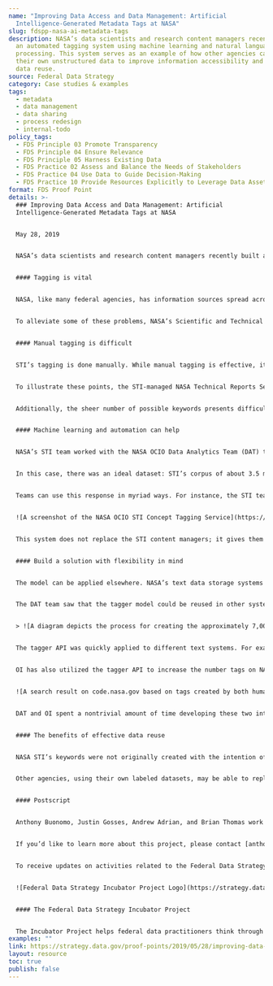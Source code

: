 ```yaml
---
name: "Improving Data Access and Data Management: Artificial
  Intelligence-Generated Metadata Tags at NASA"
slug: fdspp-nasa-ai-metadata-tags
description: NASA’s data scientists and research content managers recently built
  an automated tagging system using machine learning and natural language
  processing. This system serves as an example of how other agencies can use
  their own unstructured data to improve information accessibility and promote
  data reuse.
source: Federal Data Strategy
category: Case studies & examples
tags:
  - metadata
  - data management
  - data sharing
  - process redesign
  - internal-todo
policy_tags:
  - FDS Principle 03 Promote Transparency
  - FDS Principle 04 Ensure Relevance
  - FDS Principle 05 Harness Existing Data
  - FDS Practice 02 Assess and Balance the Needs of Stakeholders
  - FDS Practice 04 Use Data to Guide Decision-Making
  - FDS Practice 10 Provide Resources Explicitly to Leverage Data Assets
format: FDS Proof Point
details: >-
  ### Improving Data Access and Data Management: Artificial
  Intelligence-Generated Metadata Tags at NASA


  May 28, 2019


  NASA’s data scientists and research content managers recently built an automated tagging system using machine learning and natural language processing. This software was originally developed to assist NASA’s content managers in applying keywords to their database of articles. The system has since been used in alternative contexts within NASA, and its usage continues to expand into more novel applications. This system serves as an example of how other agencies can use their own unstructured data to improve information accessibility and promote data reuse.


  #### Tagging is vital


  NASA, like many federal agencies, has information sources spread across multiple systems. As a result, some users struggle to find the information they are looking for, either because they have to sift through various systems, or because they are looking in the wrong places. Moreover, users may not know specifically what they are looking for; they may be browsing without precise terms in mind, yielding irrelevant results.


  To alleviate some of these problems, NASA’s Scientific and Technical Information (STI) program has applied keyword tags to research papers and articles for many years. Keyword tagging exposes core concepts within text data, making these concepts readily available to search. This concept exposure improves search, and, thereby, improves data access, use, and management.


  #### Manual tagging is difficult


  STI’s tagging is done manually. While manual tagging is effective, it is also (1) labor intensive, (2) difficult to scale, and (3) difficult to standardize.


  To illustrate these points, the STI-managed NASA Technical Reports Server (NTRS) is constantly ingesting new documents, requiring constant tagging by dedicated content managers. Scaling this tagging effort across multiple systems would require hiring many more dedicated content managers. Such experts are difficult to find, and the funding for hiring more experts may not be available.


  Additionally, the sheer number of possible keywords presents difficulties for standardization. STI has organized its corpus by manually tagging each document with about ten keywords each from its evolving collection of over[20,000 standardized keywords](https://www.sti.nasa.gov/nasa-thesaurus/)(roughly half the size of the average adult’s vocabulary). Uniformly applying this many keywords is difficult for STI specialist content managers, and almost impossible for other NASA workers for whom tagging is a small part of their overall responsibilities.


  #### Machine learning and automation can help


  NASA’s STI team worked with the NASA OCIO Data Analytics Team (DAT) to find a solution that could (1) alleviate the labor-intensity of tagging, (2) scale effectively, and (3) enable the uniform application of many tags. The teams realized that a machine-learning-based, automated tagging solution could satisfy these requirements. Machine learning, however, is not magic. An effective machine learning solution requires the right dataset from which to learn.


  In this case, there was an ideal dataset: STI’s corpus of about 3.5 million manually tagged documents. The overall tagging system is comprised of a model and an interface. Over the course of a year, STI and DAT used these data to train the model which, when provided text, answers the question, “Which keywords are most likely to apply to this text?” The model can then respond with terms from a set of about 7,000 keywords which span NASA’s domains.


  Teams can use this response in myriad ways. For instance, the STI team requires rigorous organization and validation. They use the tagger to suggest possible keywords while the content managers validate the final selections. These suggestions help the content managers fill in potential blind spots.


  ![A screenshot of the NASA OCIO STI Concept Tagging Service](https://strategy.data.gov/assets/img/posts/2019-05-28-image001.png "A screenshot of the NASA OCIO STI Concept Tagging Service")In this example, two sentences of text are input into the tagger, which identifies multiple keywords that are likely to be relevant to the text; volcanology (84%), mars surface (77%), volcano (76%), and structural properties – geology (59%).


  This system does not replace the STI content managers; it gives them more time to focus on other work, like curating new keywords. In order to stay relevant, the model must evolve as NASA’s lexicon evolves. To do so, the model must learn new keywords by being retrained on data tagged with these keywords. Without the work of the content managers, new data would not be tagged with new keywords, and the model would lose relevance. This alliance of humans and AI creates the perfect solution for NASA’s big data labelling problems by packaging the content managers’ knowledge while they identify new terms and trends.


  #### Build a solution with flexibility in mind


  The model can be applied elsewhere. NASA’s text data storage systems that lack dedicated content managers would greatly benefit from robust automated keyword tagging. In some cases, managers of these systems have implemented local tagging solutions, but these solutions often use sparsely populated tags that vary from system to system, preventing effective cross-system use. Ideally, these systems would apply a common set of keywords across their platforms.


  The DAT team saw that the tagger model could be reused in other systems to alleviate these problems, facilitating more consistent tagging and data exploration. To enable this reuse and improve ease of access to the tagging models, they created a web service with a friendly user-interface and Application Programming Interface (API). The interface allows for quick and easy testing of the tagger while the API enables programmatic use of the tagger.


  > ![A diagram depicts the process for creating the approximately 7,000 keyword tagging models](https://strategy.data.gov/assets/img/posts/2019-05-28-image002.png "A diagram depicts the process for creating the approximately 7,000 keyword tagging models")This diagram depicts the process for creating the approximately 7,000 keyword tagging models. The models are used to create a service which gives the end user (seen here as a laptop) access to the models’ predictions.


  The tagger API was quickly applied to different text systems. For example, the NASA Open Innovation (OI) Program developed a WordPress plugin that uses the tagger API to automatically tag blog posts. The tagger expands the number of tags on blog posts over the typical number of human-generated tags, making posts easier to find and encouraging exploration of the site. After some refinements are made, OI plans to release this plugin to all NASA WordPress site administrators.


  OI has also utilized the tagger API to increase the number tags on NASA’s Open Source Software website,[https://code.nasa.gov](https://code.nasa.gov/). Because the website’s search function relies on text string matching, it only works if the user’s search terms match words in the project description. Keywords represent higher-order concepts; using keywords, a user can more quickly skim, search, and iteratively explore the site. The faster a user can reach interesting information, the more likely they are to stay on the page and explore further. The increased tag coverage from the tagger API has made it is easier for NASA colleagues and the public to find and explore NASA code.


  ![A search result on code.nasa.gov based on tags created by both humans and the AI tagger](https://strategy.data.gov/assets/img/posts/2019-05-28-image003.png "A search result on code.nasa.gov based on tags created by both humans and the AI tagger")A search on [https://code.nasa.gov](https://code.nasa.gov/) yields code projects, like this one, based on tags created by both humans and the AI tagger.


  DAT and OI spent a nontrivial amount of time developing these two integrations (WordPress and [https://code.nasa.gov](https://code.nasa.gov/)) because they believe that building these extensions for common platforms (like WordPress) will ease integration of the tagger API into other IT systems. One may cleverly solve a problem using machine learning. They may even make an API to access their models. However, lacking any premade system integrations, the system may remain underused. The extra work of creating these integrations is well worth the effort; it gives a better return on investment for the more extensive work of creating the machine learning solution in the first place.


  #### The benefits of effective data reuse


  NASA STI’s keywords were not originally created with the intention of developing a machine-learning powered tagger API. That did not stop NASA, however, from using these valuable inputs to create a flexible solution that improves the accessibility and utility of various types of NASA information, ranging from scientific articles to software code repositories. Moreover, they have made programmatic replication of their work possible.


  Other agencies, using their own labeled datasets, may be able to replicate DAT’s processes, creating their own machine-learning models to tackle data management and access issues. Of course, each domain comes with its own challenges, but, assuming there is appropriate training data, progress towards greater automated tagging can be made.


  #### Postscript


  Anthony Buonomo, Justin Gosses, Andrew Adrian, and Brian Thomas work on the Data Analytics Team within the Transformation Data Division of NASA’s Office of the Chief Information Officer. Substantial software contributions were made by Anthony Buonomo, Brian Thomas, Yulan Lin and Justin Gosses.


  If you’d like to learn more about this project, please contact [anthony.r.buonomo@nasa.gov](mailto:anthony.r.buonomo@nasa.gov)or[brian.a.thomas@nasa.gov](mailto:brian.a.thomas@nasa.gov). Visit [https://www.sti.nasa.gov](https://www.sti.nasa.gov/)to see a sample of the sort of data the tagger was trained on. At present, the code related to the project it not publicly available.


  To receive updates on activities related to the Federal Data Strategy, please [sign up for the newsletter](https://public.govdelivery.com/accounts/USGSA/subscribers/new?topic_id=USGSA_756).


  ![Federal Data Strategy Incubator Project Logo](https://strategy.data.gov/assets/img/federal-data-strategy-incubator-project-logo.png)


  #### The Federal Data Strategy Incubator Project


  The Incubator Project helps federal data practitioners think through how to improve government services, enabling the public to get the most out of federal data. This Proof Point and others will highlight the many successes and challenges data innovators face every day, revealing valuable lessons learned to share with data practitioners throughout government.
examples: ""
link: https://strategy.data.gov/proof-points/2019/05/28/improving-data-access-and-data-management-artificial-intelligence-generated-metadata-tags-at-nasa/
layout: resource
toc: true
publish: false
---
```

